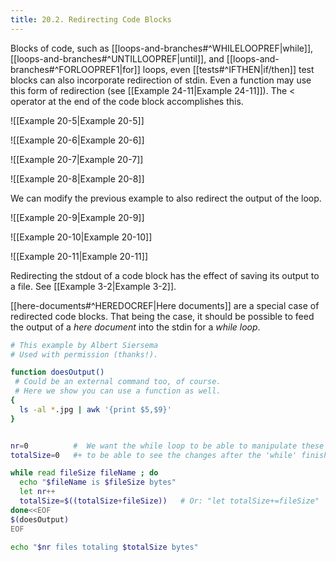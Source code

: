 ```yaml
---
title: 20.2. Redirecting Code Blocks
---
```



Blocks of code, such as [[loops-and-branches#^WHILELOOPREF|while]], [[loops-and-branches#^UNTILLOOPREF|until]], and [[loops-and-branches#^FORLOOPREF1|for]] loops, even [[tests#^IFTHEN|if/then]] test blocks can also incorporate redirection of stdin. Even a function may use this form of redirection (see [[Example 24-11|Example 24-11]]). The < operator at the end of the code block accomplishes this.

![[Example 20-5|Example 20-5]]

![[Example 20-6|Example 20-6]]

![[Example 20-7|Example 20-7]]

![[Example 20-8|Example 20-8]]

We can modify the previous example to also redirect the output of the loop.

![[Example 20-9|Example 20-9]]

![[Example 20-10|Example 20-10]]

![[Example 20-11|Example 20-11]]

Redirecting the stdout of a code block has the effect of saving its output to a file. See [[Example 3-2|Example 3-2]].

[[here-documents#^HEREDOCREF|Here documents]] are a special case of redirected code blocks. That being the case, it should be possible to feed the output of a _here document_ into the stdin for a _while loop_.

```bash
# This example by Albert Siersema
# Used with permission (thanks!).

function doesOutput()
 # Could be an external command too, of course.
 # Here we show you can use a function as well.
{
  ls -al *.jpg | awk '{print $5,$9}'
}


nr=0          #  We want the while loop to be able to manipulate these and
totalSize=0   #+ to be able to see the changes after the 'while' finished.

while read fileSize fileName ; do
  echo "$fileName is $fileSize bytes"
  let nr++
  totalSize=$((totalSize+fileSize))   # Or: "let totalSize+=fileSize"
done<<EOF
$(doesOutput)
EOF

echo "$nr files totaling $totalSize bytes"
```
